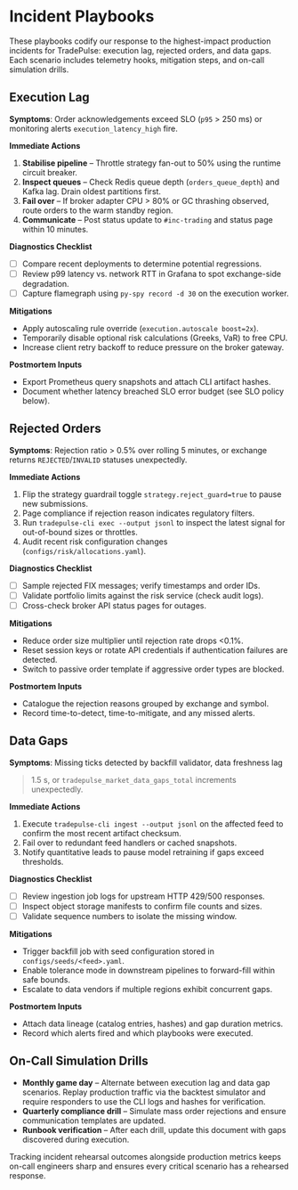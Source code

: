 # Incident Playbooks

These playbooks codify our response to the highest-impact production incidents
for TradePulse: execution lag, rejected orders, and data gaps. Each scenario
includes telemetry hooks, mitigation steps, and on-call simulation drills.

## Execution Lag

**Symptoms**: Order acknowledgements exceed SLO (`p95` > 250 ms) or monitoring
alerts `execution_latency_high` fire.

**Immediate Actions**

1. **Stabilise pipeline** – Throttle strategy fan-out to 50% using the runtime
   circuit breaker.
2. **Inspect queues** – Check Redis queue depth (`orders_queue_depth`) and
   Kafka lag. Drain oldest partitions first.
3. **Fail over** – If broker adapter CPU > 80% or GC thrashing observed, route
   orders to the warm standby region.
4. **Communicate** – Post status update to `#inc-trading` and status page within
   10 minutes.

**Diagnostics Checklist**

- [ ] Compare recent deployments to determine potential regressions.
- [ ] Review p99 latency vs. network RTT in Grafana to spot exchange-side
      degradation.
- [ ] Capture flamegraph using `py-spy record -d 30` on the execution worker.

**Mitigations**

- Apply autoscaling rule override (`execution.autoscale boost=2x`).
- Temporarily disable optional risk calculations (Greeks, VaR) to free CPU.
- Increase client retry backoff to reduce pressure on the broker gateway.

**Postmortem Inputs**

- Export Prometheus query snapshots and attach CLI artifact hashes.
- Document whether latency breached SLO error budget (see SLO policy below).

## Rejected Orders

**Symptoms**: Rejection ratio > 0.5% over rolling 5 minutes, or exchange returns
`REJECTED`/`INVALID` statuses unexpectedly.

**Immediate Actions**

1. Flip the strategy guardrail toggle `strategy.reject_guard=true` to pause new
   submissions.
2. Page compliance if rejection reason indicates regulatory filters.
3. Run `tradepulse-cli exec --output jsonl` to inspect the latest signal for
   out-of-bound sizes or throttles.
4. Audit recent risk configuration changes (`configs/risk/allocations.yaml`).

**Diagnostics Checklist**

- [ ] Sample rejected FIX messages; verify timestamps and order IDs.
- [ ] Validate portfolio limits against the risk service (check audit logs).
- [ ] Cross-check broker API status pages for outages.

**Mitigations**

- Reduce order size multiplier until rejection rate drops <0.1%.
- Reset session keys or rotate API credentials if authentication failures are
  detected.
- Switch to passive order template if aggressive order types are blocked.

**Postmortem Inputs**

- Catalogue the rejection reasons grouped by exchange and symbol.
- Record time-to-detect, time-to-mitigate, and any missed alerts.

## Data Gaps

**Symptoms**: Missing ticks detected by backfill validator, data freshness lag
> 1.5 s, or `tradepulse_market_data_gaps_total` increments unexpectedly.

**Immediate Actions**

1. Execute `tradepulse-cli ingest --output jsonl` on the affected feed to confirm
   the most recent artifact checksum.
2. Fail over to redundant feed handlers or cached snapshots.
3. Notify quantitative leads to pause model retraining if gaps exceed thresholds.

**Diagnostics Checklist**

- [ ] Review ingestion job logs for upstream HTTP 429/500 responses.
- [ ] Inspect object storage manifests to confirm file counts and sizes.
- [ ] Validate sequence numbers to isolate the missing window.

**Mitigations**

- Trigger backfill job with seed configuration stored in
  `configs/seeds/<feed>.yaml`.
- Enable tolerance mode in downstream pipelines to forward-fill within safe
  bounds.
- Escalate to data vendors if multiple regions exhibit concurrent gaps.

**Postmortem Inputs**

- Attach data lineage (catalog entries, hashes) and gap duration metrics.
- Record which alerts fired and which playbooks were executed.

## On-Call Simulation Drills

- **Monthly game day** – Alternate between execution lag and data gap scenarios.
  Replay production traffic via the backtest simulator and require responders to
  use the CLI logs and hashes for verification.
- **Quarterly compliance drill** – Simulate mass order rejections and ensure
  communication templates are updated.
- **Runbook verification** – After each drill, update this document with gaps
  discovered during execution.

Tracking incident rehearsal outcomes alongside production metrics keeps on-call
engineers sharp and ensures every critical scenario has a rehearsed response.
